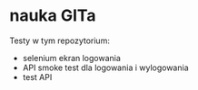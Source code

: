 # nauka GITa

Testy w tym repozytorium:

- selenium ekran logowania
- API smoke test dla logowania i wylogowania
- test API
